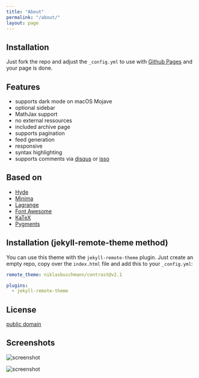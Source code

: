 ```yaml
---
title: "About"
permalink: "/about/"
layout: page
---
```


## Installation

Just fork the repo and adjust the `_config.yml` to use with [Github Pages](https://pages.github.com/) and your page is done.

## Features

 - supports dark mode on macOS Mojave
 - optional sidebar
 - MathJax support
 - no external ressources
 - included archive page
 - supports pagination
 - feed generation
 - responsive
 - syntax highlighting
 - supports comments via [disqus](https://disqus.com/) or [isso](http://posativ.org/isso/)

## Based on

- [Hyde](https://github.com/poole/hyde)
- [Minima](https://github.com/jekyll/minima)
- [Lagrange](https://github.com/LeNPaul/Lagrange)
- [Font Awesome](http://fontawesome.io/)
- [KaTeX](https://katex.org/)
- [Pygments](https://github.com/richleland/pygments-css)

## Installation (jekyll-remote-theme method)

You can use this theme with the `jekyll-remote-theme` plugin. Just create an empty repo, copy over the `index.html` file and add this to your `_config.yml`:

```yaml
remote_theme: niklasbuschmann/contrast@v2.1

plugins:
  - jekyll-remote-theme
```

## License

[public domain](http://unlicense.org/)

## Screenshots

<div class="large" markdown="1">

![screenshot](https://user-images.githubusercontent.com/4943215/73125194-5f0b8b80-3fa4-11ea-805c-8387187503ad.png)

![screenshot](https://user-images.githubusercontent.com/4943215/73125195-5fa42200-3fa4-11ea-89f8-d09c1d6fe252.png)

</div>

